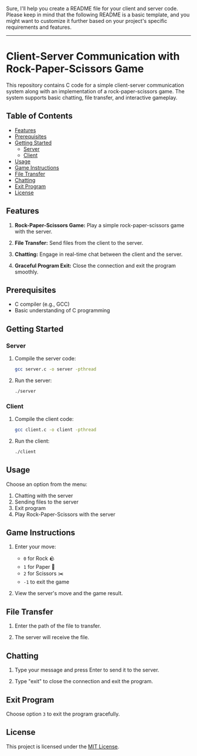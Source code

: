 Sure, I'll help you create a README file for your client and server code. Please keep in mind that the following README is a basic template, and you might want to customize it further based on your project's specific requirements and features.

---

# Client-Server Communication with Rock-Paper-Scissors Game

This repository contains C code for a simple client-server communication system along with an implementation of a rock-paper-scissors game. The system supports basic chatting, file transfer, and interactive gameplay.

## Table of Contents

- [Features](#features)
- [Prerequisites](#prerequisites)
- [Getting Started](#getting-started)
  - [Server](#server)
  - [Client](#client)
- [Usage](#usage)
- [Game Instructions](#game-instructions)
- [File Transfer](#file-transfer)
- [Chatting](#chatting)
- [Exit Program](#exit-program)
- [License](#license)

## Features

1. **Rock-Paper-Scissors Game:** Play a simple rock-paper-scissors game with the server.

2. **File Transfer:** Send files from the client to the server.

3. **Chatting:** Engage in real-time chat between the client and the server.

4. **Graceful Program Exit:** Close the connection and exit the program smoothly.

## Prerequisites

- C compiler (e.g., GCC)
- Basic understanding of C programming

## Getting Started

### Server

1. Compile the server code:

   ```bash
   gcc server.c -o server -pthread
   ```

2. Run the server:

   ```bash
   ./server
   ```

### Client

1. Compile the client code:

   ```bash
   gcc client.c -o client -pthread
   ```

2. Run the client:

   ```bash
   ./client
   ```

## Usage

Choose an option from the menu:

1. Chatting with the server
2. Sending files to the server
3. Exit program
4. Play Rock-Paper-Scissors with the server

## Game Instructions

1. Enter your move:
   - `0` for Rock 🪨
   - `1` for Paper 📄
   - `2` for Scissors ✂️
   - `-1` to exit the game

2. View the server's move and the game result.

## File Transfer

1. Enter the path of the file to transfer.

2. The server will receive the file.

## Chatting

1. Type your message and press Enter to send it to the server.

2. Type "exit" to close the connection and exit the program.

## Exit Program

Choose option `3` to exit the program gracefully.

## License

This project is licensed under the [MIT License](LICENSE).
